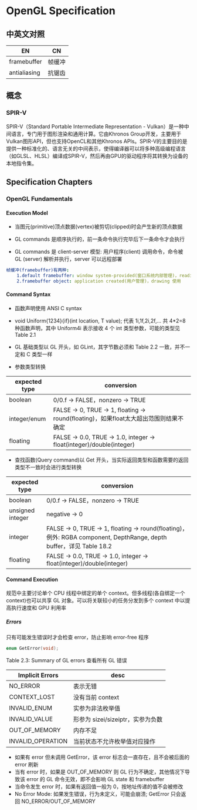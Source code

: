 
# OpenGL Specification

## 中英文对照

|EN |CN
|- |-
|framebuffer            |帧缓冲
|antialiasing           |抗锯齿

## 概念

### SPIR-V

SPIR-V（Standard Portable Intermediate Representation - Vulkan）是一种中间语言，专门用于图形渲染和通用计算。它由Khronos Group开发，主要用于Vulkan图形API，但也支持OpenCL和其他Khronos APIs。SPIR-V的主要目的是提供一种标准化的、语言无关的中间表示，使得编译器可以将多种高级编程语言（如GLSL、HLSL）编译成SPIR-V，然后再由GPU的驱动程序将其转换为设备的本地指令集。

## Specification Chapters

### OpenGL Fundamentals

#### Execution Model

* 当图元(primitive)顶点数据(vertex)被剪切(clipped)时会产生新的顶点数据

* GL commands 是顺序执行的，前一条命令执行完毕后下一条命令才会执行
* GL commands 是 client-server 模型: 用户程序(client) 调用命令，命令被 GL (server) 解析并执行，server 可以远程部署

```yml
帧缓冲(framebuffer)有两种:
    1.default framebuffer: window system-provided(窗口系统内部管理)，reading 使用
    2.framebuffer object: application created(用户管理)，drawing 使用
```

#### Command Syntax

* 函数声明使用 ANSI C syntax
* void Uniform{1234}{if}(int location, T value); 代表 1i,1f,2i,2f,... 共 4*2=8 种函数声明，其中 Uniform4i 表示接收 4 个 int 类型参数，可能的类型见 Table 2.1
* GL 基础类型以 GL 开头，如 GLint，其字节数必须和 Table 2.2 一致，并不一定和 C 类型一样

* 参数类型转换

|expected type |conversion
|- |-
|boolean        |0/0.f -> FALSE，nonzero -> TRUE
|integer/enum   |FALSE -> 0, TRUE -> 1, floating -> round(floating)，如果float太大超出范围则结果不确定
|floating       |FALSE -> 0.0, TRUE -> 1.0, integer -> float(integer)/double(integer)

* 查找函数(Query command)以 Get 开头，当实际返回类型和函数需要的返回类型不一致时会进行类型转换

|expected type |conversion
|- |-
|boolean            |0/0.f -> FALSE，nonzero -> TRUE
|unsigned integer   |negative -> 0
|integer            |FALSE -> 0, TRUE -> 1, floating -> round(floating)，例外: RGBA component, DepthRange, depth buffer，详见 Table 18.2
|floating           |FALSE -> 0.0, TRUE -> 1.0, integer -> float(integer)/double(integer)

#### Command Execution

规范中主要讨论单个 CPU 线程中绑定的单个 context。但多线程(各自绑定一个 context)也可以共享 GL 对象。可以将关联较小的任务分发到多个 context 中以提高执行速度和 GPU 利用率

##### Errors

只有可能发生错误时才会检查 error，防止影响 error-free 程序

```c
enum GetError(void);
```

Table 2.3: Summary of GL errors 查看所有 GL 错误

|Implicit Errors |desc
|- |-
|NO_ERROR           |表示无错
|CONTEXT_LOST       |没有当前 context
|INVALID_ENUM       |实参为非法枚举值
|INVALID_VALUE      |形参为 sizei/sizeiptr，实参为负数
|OUT_OF_MEMORY      |内存不足
|INVALID_OPERATION  |当前状态不允许枚举值对应操作

* 如果有 error 但未调用 GetError，该 error 标志会一直存在，且不会被后面的 error 刷新
* 当有 error 时，如果是 OUT_OF_MEMORY 则 GL 行为不确定，其他情况下导致该 error 的 GL 命令无效，即不会影响 GL state 和 framebuffer
* 当命令发生 error 时，如果有返回值一般为 0，按地址传递的值不会被修改
* No Error Mode: 如果发生错误，行为未定义，可能会崩溃; GetError 只会返回 NO_ERROR/OUT_OF_MEMORY
